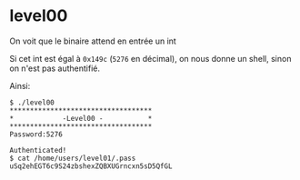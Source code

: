 # level00

On voit que le binaire attend en entrée un int

Si cet int est égal à `0x149c` (`5276` en décimal), on nous donne un shell, sinon on n'est pas authentifié.

Ainsi:
```
$ ./level00
***********************************
*            -Level00 -           *
***********************************
Password:5276

Authenticated!
$ cat /home/users/level01/.pass
uSq2ehEGT6c9S24zbshexZQBXUGrncxn5sD5QfGL
```
